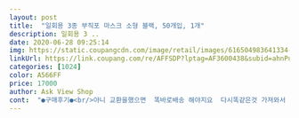 ```yaml
---
layout: post 
title:  "일회용 3종 부직포 마스크 소형 블랙, 50개입, 1개" 
description: 일회용 3 ..
date: 2020-06-28 09:25:14 
img: https://static.coupangcdn.com/image/retail/images/616504983641334-e18b9f25-f5db-4dca-b9b1-630ce9ef25d4.png 
linkUrl: https://link.coupang.com/re/AFFSDP?lptag=AF3600438&subid=ahnPublicAsk&pageKey=1579282839&itemId=2700203480&vendorItemId=70690557472&traceid=V0-113-52245840f535ba8e 
categories: [1024] 
color: A566FF 
price: 17000 
author: Ask View Shop 
cont:  "●구매후기●<br/>아니 교환을했으면  똑바로배송 해야지요  다시똑같은것 가져와서 두개다 물건가져가서 아무답도없네요 카드결져를취소해주시던가  물건을다시보내시던가 장난하는것도아니고  강서구 방화동637<br/> -3형제아파트c동105호  김정순  마스크  대형  50장빠른배송 부탁합니다<br/>안쪽 줄연결부위가 까실하니요... <br/><br/>" 
---
```

